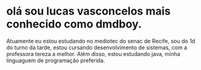 # olá sou lucas vasconcelos mais conhecido como dmdboy.
Atuamente eu estou estudando no mediotec do senac de Recife, sou do 1d do turno da tarde, estou cursando desenvolvimento de sistemas, com a professora tereza a melhor.
Além disso, estou estudando java, minha linguaguem de programação preferida.
